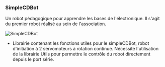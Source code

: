 <!--# SimpleCDBot -->
<!--+ 2012 -->
<!--$ Arduino-->
<!--$ Electronique -->
<!--% Un robot pédagogique pour apprendre les bases de l'électronique. Il s'agit du premier robot réalisé au sein de l'association. -->

### SimpleCDBot

Un robot pédagogique pour apprendre les bases de l'électronique. Il s'agit du premier robot réalisé au sein de l'association.

![SimpleCDBot](.img/simpleCDbot.png)


- Librairie contenant les fonctions utiles pour le simpleCDBot, robot d'initiation à 2 servomoteurs à rotation continue. 
Nécessite l'utilisation de la librairie Utils pour permettre le contrôle du robot directement depuis le port série. 
